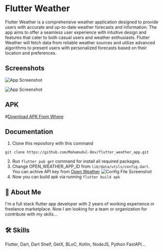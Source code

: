 
# Flutter Weather

Flutter Weather is a comprehensive weather application designed to provide users with accurate and up-to-date weather forecasts and information. The app aims to offer a seamless user experience with intuitive design and features that cater to both casual users and weather enthusiasts. Flutter Weather will fetch data from reliable weather sources and utilize advanced algorithms to present users with personalized forecasts based on their location and preferences.



## Screenshots

![App Screenshot](../screenshots/banner-1.png)

![App Screenshot](../screenshots/banner-2.png)
## APK
#[Download APK From Where](https://drive.google.com/file/d/16mDRNyDRlXrRDn_HTPu-zKTYlr8Z8X1L/view?usp=sharing)

## Documentation


1. Clone this repository with this command

```git clone https://github.com/Mahamudul-Dev/flutter_weather_app.git```

2. Run `flutter pub get` command for install all required packages.
3. Change OPEN_WEATHER_APP_ID from `lib/data/utils/config.dart`. You can achive API key from [Open Weather](https://openweathermap.org/api)
![Config File Screenshot](../screenshots/config-instruction.png)
4. Now you can build apk via running `flutter build apk`
## 🚀 About Me
I'm a full stack flutter app developer with 2 years of working experience in freelance marketplace. Now I am looking for a team or organization for contribute with my skills...


## 🛠 Skills
Flutter, Dart, Dart Shelf, GetX, BLoC, Kotlin, NodeJS, Python FastAPI...

